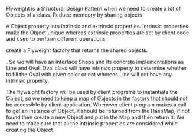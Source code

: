 Flyweight is a Structural Design Pattern when we need to create a lot of Objects of a class.
Reduce memeory by sharing objects

e Object property into intrinsic and extrinsic properties. Intrinsic properties make the Object unique whereas extrinsic properties are set by client code and used to perform different operations

create a Flyweight factory that returns the shared objects.

. So we will have an interface Shape and its concrete implementations as Line and Oval. Oval class will have intrinsic property to determine whether to fill the Oval with given color or not whereas Line will not have any intrinsic property.


The flyweight factory will be used by client programs to instantiate the Object, so we need to keep a map of Objects in the factory that should not be accessible by client application. Whenever client program makes a call to get an instance of Object, it should be returned from the HashMap, if not found then create a new Object and put in the Map and then return it. We need to make sure that all the intrinsic properties are considered while creating the Object.

